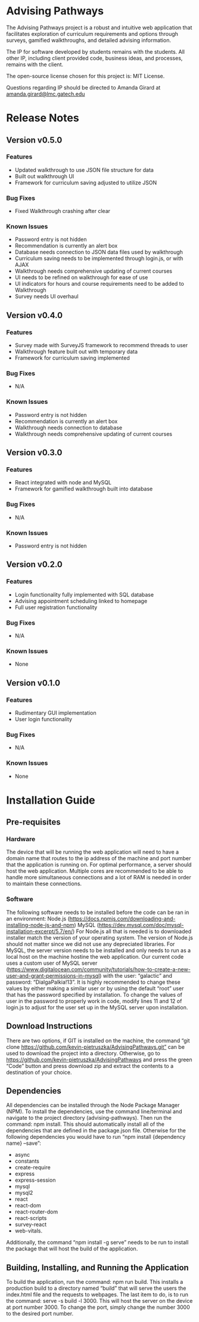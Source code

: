 # Advising Pathways

The Advising Pathways project is a robust and intuitive web application that facilitates exploration of curriculum requirements and options through surveys, gamified walkthroughs, and detailed advising information.

The IP for software developed by students remains with the students. All other IP, including
client provided code, business ideas, and processes, remains with the client.

The open-source license chosen for this project is: MIT License.

Questions regarding IP should be directed to Amanda Girard at amanda.girard@lmc.gatech.edu

# Release Notes

## Version v0.5.0

### Features

- Updated walkthrough to use JSON file structure for data
- Built out walkthrough UI
- Framework for curriculum saving adjusted to utilize JSON 

### Bug Fixes

- Fixed Walkthrough crashing after clear

### Known Issues

- Password entry is not hidden
- Recommendation is currently an alert box
- Database needs connection to JSON data files used by walkthrough
- Curriculum saving needs to be implemented through login.js, or with AJAX
- Walkthrough needs comprehensive updating of current courses
- UI needs to be refined on walkthrough for ease of use
- UI indicators for hours and course requirements need to be added to Walkthrough
- Survey needs UI overhaul

## Version v0.4.0

### Features

- Survey made with SurveyJS framework to recommend threads to user
- Walkthrough feature built out with temporary data
- Framework for curriculum saving implemented

### Bug Fixes

- N/A

### Known Issues

- Password entry is not hidden
- Recommendation is currently an alert box
- Walkthrough needs connection to database
- Walkthrough needs comprehensive updating of current courses

## Version v0.3.0

### Features

- React integrated with node and MySQL
- Framework for gamified walkthrough built into database

### Bug Fixes

- N/A

### Known Issues

- Password entry is not hidden

## Version v0.2.0

### Features

- Login functionality fully implemented with SQL database
- Advising appointment scheduling linked to homepage
- Full user registration functionality

### Bug Fixes

- N/A

### Known Issues

- None

## Version v0.1.0

### Features

- Rudimentary GUI implementation
- User login functionality

### Bug Fixes

- N/A

### Known Issues

- None


# Installation Guide

## Pre-requisites

### Hardware
The device that will be running the web application will need to have a domain name that routes to the ip address of the machine and port number that the application is running on. For optimal performance, a server should host the web application. Multiple cores are recommended to be able to handle more simultaneous connections and a lot of RAM is needed in order to maintain these connections. 

### Software
The following software needs to be installed before the code can be ran in an environment:
Node.js (https://docs.npmjs.com/downloading-and-installing-node-js-and-npm)
MySQL (https://dev.mysql.com/doc/mysql-installation-excerpt/5.7/en/)
For Node.js all that is needed is to downloaded installer match the version of your operating system. The version of Node.js should not matter since we did not use any depreciated libraries.
For MySQL, the server version needs to be installed and only needs to run as a local host on the machine hostine the web application. Our current code uses a custom user of MySQL server (https://www.digitalocean.com/community/tutorials/how-to-create-a-new-user-and-grant-permissions-in-mysql) with the user: “galactic” and password: “DialgaPalkia!13”. It is highly recommended to change these values by either making a similar user or by using the default “root” user that has the password specified by installation. To change the values of user in the password to properly work in code, modify lines 11 and 12 of login.js to adjust for the user set up in the MySQL server upon installation. 

## Download Instructions
There are two options, if GIT is installed on the machine, the command “git clone https://github.com/kevin-pietruszka/AdvisingPathways.git” can be used to download the project into a directory. Otherwise, go to https://github.com/kevin-pietruszka/AdvisingPathways and press the green “Code” button and press download zip and extract the contents to a destination of your choice.

## Dependencies
All dependencies can be installed through the Node Package Manager (NPM). To install the dependencies, use the command line/terminal and navigate to the project directory (advising-pathways). Then run the command: npm install. This should automatically install all of the dependencies that are defined in the package.json file. Otherwise for the following dependencies you would have to run “npm install {dependency name} –save”:
- async 
- constants 
- create-require
- express
- express-session
- mysql
- mysql2
- react
- react-dom
- react-router-dom
- react-scripts
- survey-react
- web-vitals. 

Additionally, the command “npm install -g serve” needs to be run to install the package that will host the build of the application.

## Building, Installing, and Running the Application
To build the application, run the command: npm run build. This installs a production build to a directory named “build” that will serve the users the index.html file and the requests to webpages. The last item to do, is to run the command: serve -s build -l 3000. This will host the server on the device at port number 3000. To change the port, simply change the number 3000 to the desired port number.

